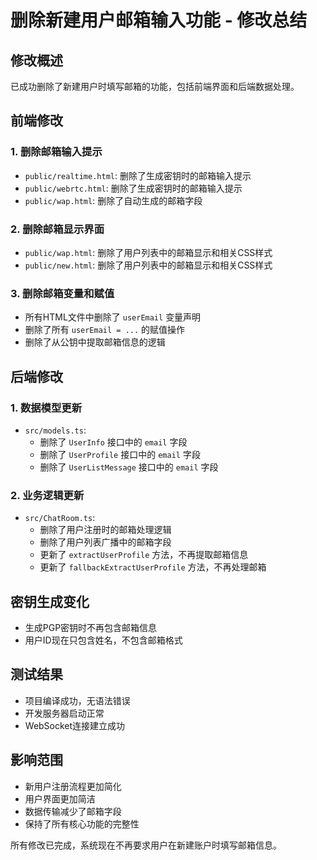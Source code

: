 # 删除新建用户邮箱输入功能 - 修改总结

## 修改概述
已成功删除了新建用户时填写邮箱的功能，包括前端界面和后端数据处理。

## 前端修改

### 1. 删除邮箱输入提示
- `public/realtime.html`: 删除了生成密钥时的邮箱输入提示
- `public/webrtc.html`: 删除了生成密钥时的邮箱输入提示
- `public/wap.html`: 删除了自动生成的邮箱字段

### 2. 删除邮箱显示界面
- `public/wap.html`: 删除了用户列表中的邮箱显示和相关CSS样式
- `public/new.html`: 删除了用户列表中的邮箱显示和相关CSS样式

### 3. 删除邮箱变量和赋值
- 所有HTML文件中删除了 `userEmail` 变量声明
- 删除了所有 `userEmail = ...` 的赋值操作
- 删除了从公钥中提取邮箱信息的逻辑

## 后端修改

### 1. 数据模型更新
- `src/models.ts`: 
  - 删除了 `UserInfo` 接口中的 `email` 字段
  - 删除了 `UserProfile` 接口中的 `email` 字段
  - 删除了 `UserListMessage` 接口中的 `email` 字段

### 2. 业务逻辑更新
- `src/ChatRoom.ts`:
  - 删除了用户注册时的邮箱处理逻辑
  - 删除了用户列表广播中的邮箱字段
  - 更新了 `extractUserProfile` 方法，不再提取邮箱信息
  - 更新了 `fallbackExtractUserProfile` 方法，不再处理邮箱

## 密钥生成变化
- 生成PGP密钥时不再包含邮箱信息
- 用户ID现在只包含姓名，不包含邮箱格式

## 测试结果
- 项目编译成功，无语法错误
- 开发服务器启动正常
- WebSocket连接建立成功

## 影响范围
- 新用户注册流程更加简化
- 用户界面更加简洁
- 数据传输减少了邮箱字段
- 保持了所有核心功能的完整性

所有修改已完成，系统现在不再要求用户在新建账户时填写邮箱信息。